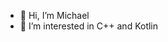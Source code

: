 - 👋 Hi, I’m Michael
- 👀 I’m interested in C++ and Kotlin

<!---
FirefoxNava/FirefoxNava is a ✨ special ✨ repository because its `README.md` (this file) appears on your GitHub profile.
You can click the Preview link to take a look at your changes.
--->
